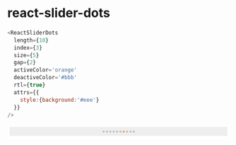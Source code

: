 # react-slider-dots

```javascript
<ReactSliderDots 
  length={10} 
  index={3} 
  size={5} 
  gap={2} 
  activeColor='orange' 
  deactiveColor='#bbb' 
  rtl={true} 
  attrs={{
    style:{background:'#eee'}
  }}
/>
```
![alt text](/images/1.jpg)
